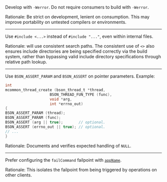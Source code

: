 Develop with `-Werror`. Do not require consumers to build with `-Werror`.

Rationale: Be strict on development, lenient on consumption. This may improve portability on untested compilers or environments.

---

Use `#include <...>` instead of `#include "..."`, even within internal files.

Rationale: will use consistent search paths. The consistent use of `<>` also ensures include directories are being specified correctly via the build system, rather than bypassing valid include directory specifications through relative path lookup.

---

Use `BSON_ASSERT_PARAM` and `BSON_ASSERT` on pointer parameters.
Example:
```c
int
mcommon_thread_create (bson_thread_t *thread,
                    BSON_THREAD_FUN_TYPE (func),
                    void *arg,
                    int *errno_out)
{
BSON_ASSERT_PARAM (thread);
BSON_ASSERT_PARAM (func);
BSON_ASSERT (arg || true);       // optional.
BSON_ASSERT (errno_out || true); // optional.
// ...
}
```

Rationale: Documents and verifies expected handling of `NULL`.

---

Prefer configuring the `failCommand` failpoint with [`appName`](https://github.com/mongodb/mongo/wiki/The-%22failCommand%22-fail-point#failcommand-parameters).

Rationale: This isolates the failpoint from being triggered by operations on other clients.
